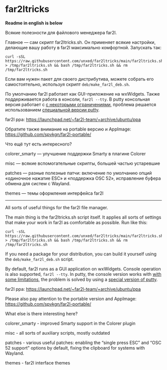 # far2ltricks

**Readme in english is below**

Всякие полезности для файлового менеджера far2l.

Главное — сам скрипт far2ltricks.sh. Он применяет всякие настройки, делающие вашу работу в far2l максимально комфортной. Запускать так:
```
curl -sSL https://raw.githubusercontent.com/unxed/far2ltricks/main/far2ltricks.sh > /tmp/far2ltricks.sh && bash /tmp/far2ltricks.sh && rm /tmp/far2ltricks.sh
```

Если вам нужен пакет для своего дистрибутива, можете собрать его самостоятельно, используя скрипт `deb/make_far2l_deb.sh`.

По умолчанию far2l работает как GUI-приложение на wxWidgets. Также поддерживается работа в консоли, `far2l --tty`. В putty консольная версия работает с [с некоторыми ограничениями](https://github.com/elfmz/far2l/issues/472), проблема решается использованием [специальной версии putty](https://github.com/unxed/putty4far2l).

far2l ppa: https://launchpad.net/~far2l-team/+archive/ubuntu/ppa

Обратите также внимание на portable версию и AppImage: https://github.com/spvkgn/far2l-portable/

Что ещё тут есть интересного?

colorer_smarty — улучшение поддержки Smarty в плагине Colorer

misc — всякие вспомогательные скрипты, большей частью устаревшие

patches — разные полезные патчи: включение по умолчанию опций «одиночное нажатие ESC» и «поддержка OSC 52», исправление буфера обмена для систем с Wayland.

themes — темы оформления интерфейса far2l

---

All sorts of useful things for the far2l file manager.

The main thing is the far2ltricks.sh script itself. It applies all sorts of settings that make your work in far2l as comfortable as possible. Run like this:
```
curl -sSL https://raw.githubusercontent.com/unxed/far2ltricks/main/far2ltricks.sh > /tmp/far2ltricks.sh && bash /tmp/far2ltricks.sh && rm /tmp/far2ltricks.sh
```

If you need a package for your distribution, you can build it yourself using the `deb/make_far2l_deb.sh` script.

By default, far2l runs as a GUI application on wxWidgets. Console operation is also supported, `far2l --tty`. In putty, the console version works with [with some limitations](https://github.com/elfmz/far2l/issues/472), the problem is solved by using a [special version of putty](https://github.com/unxed/putty4far2l).

far2l ppa: https://launchpad.net/~far2l-team/+archive/ubuntu/ppa

Please also pay attention to the portable version and AppImage: https://github.com/spvkgn/far2l-portable/

What else is there interesting here?

colorer_smarty - improved Smarty support in the Colorer plugin

misc - all sorts of auxiliary scripts, mostly outdated

patches - various useful patches: enabling the “single press ESC” and “OSC 52 support” options by default, fixing the clipboard for systems with Wayland.

themes - far2l interface themes
